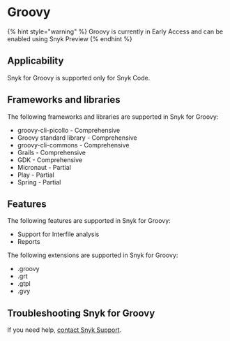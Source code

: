 # Groovy

{% hint style="warning" %}
Groovy is currently in Early Access and can be enabled using Snyk Preview
{% endhint %}

## **Applicability**&#x20;

Snyk for Groovy is supported only for Snyk Code.

## Frameworks and libraries

The following frameworks and libraries are supported in Snyk for Groovy:

* groovy-cli-picollo - Comprehensive
* Groovy standard library - Comprehensive
* groovy-cli-commons - Comprehensive
* Grails - Comprehensive
* GDK - Comprehensive
* Micronaut - Partial
* Play - Partial
* Spring - Partial

## Features

The following features are supported in Snyk for Groovy:

* Support for Interfile analysis
* Reports

The following extensions are supported in Snyk for Groovy:

* .groovy
* .grt
* .gtpl
* .gvy

## Troubleshooting Snyk for Groovy

If you need help, [contact Snyk Support](https://support.snyk.io).
